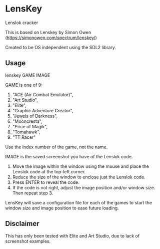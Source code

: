 # LensKey
Lenslok cracker

This is based on Lenskey by Simon Owen (https://simonowen.com/spectrum/lenskey/)

Created to be OS independent using the SDL2 library.

## Usage

lenskey GAME IMAGE

GAME is one of 9:

1. "ACE (Air Combat Emulator)",
1. "Art Studio",
1. "Elite",
1. "Graphic Adventure Creator",
1. "Jewels of Darkness",
1. "Mooncresta",
1. "Price of Magik",
1. "Tomahawk",
1. "TT Racer"

Use the index number of the game, not the name.

IMAGE is the saved screenshot you have of the Lenslok code.

1. Move the image within the window using the mouse and place the Lenslok code at the top-left corner.
2. Reduce the size of the window to enclose just the Lenslok code.
3. Press ENTER to reveal the code.
4. If the code is not right, adjust the image position and/or window size. Then repeat step 3.

LensKey will save a configuration file for each of the games to start the window size and image position to ease future loading.

## Disclaimer
This has only been tested with Elite and Art Studio, due to lack of screenshot examples.
